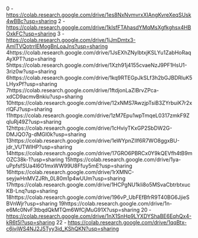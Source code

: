 0 - https://colab.research.google.com/drive/1es8NxNvmvrxXIAngKvreXeqSUsk4wBBc?usp=sharing
2 - https://colab.research.google.com/drive/1kIsfFTAhasdYMqMsXgfkghsx4HBOxkFC?usp=sharing
3 - https://colab.research.google.com/drive/1jJmDmtx3-AmlTVQotrrlEMogBnLoaJns?usp=sharing
4https://colab.research.google.com/drive/1JsEXhZNylbtxjKSLYu1ZabHoRaqAyXPT?usp=sharing
5https://colab.research.google.com/drive/1Xzh91j4155cvaeNzJ9PF1HsU1-3riz0w?usp=sharing
6https://colab.research.google.com/drive/1kq9RTEGpJkSLf3h2bGJBDRluK5LHyxPf?usp=sharing
7https://colab.research.google.com/drive/1ftdjonLaZlBrvZPca-xdCD9acmvBnkiu?usp=sharing
10https://colab.research.google.com/drive/12xNMS7AwzjpTsiB3ZYrbuiK7r2xrlQFJ?usp=sharing
11https://colab.research.google.com/drive/1zM7Epu1wpTmqeL0317zmkF9ZqIuRj49Z?usp=sharing
12https://colab.research.google.com/drive/1cHviyTKxGP2SbDW2G-DMJQO7g-dMGI0k?usp=sharing
13https://colab.research.google.com/drive/1eWYpnZIlf6R7WO8ggxBU-jdr_VUTWIHP?usp=sharing
14https://colab.research.google.com/drive/17GRO6PBRCx0Y9kQEVfh4tB9mOZC38k-1?usp=sharing
15https://colab.research.google.com/drive/1ya-uPpfsfSUa4I6O1mxWW99U8Ffuy5mE?usp=sharing
16https://colab.research.google.com/drive/1rXMNC-seyjwHnMVZJRh_0L80m1p4wUUm?usp=sharing
17https://colab.research.google.com/drive/1HCPgNU1kli8o5MSvaCbtrbtxucKB-Lnq?usp=sharing
18https://colab.research.google.com/drive/196vP_UbFEfBfrR9T40BG6JjieSBVnWjr?usp=sharing
19https://colab.research.google.com/drive/1n-e6Mc0NvF3tbqdQkMTQm6WfCjMuG91X?usp=sharing
20 - https://colab.research.google.com/drive/1nX1SnHp9LYXDYShaBE6EqhQx4-kR6t5l?usp=sharing
22 - https://colab.research.google.com/drive/1qqBtx-c6jvjWS4NJ2J5Tyy3id_KShQKN?usp=sharing
